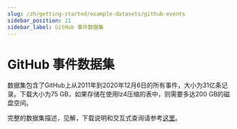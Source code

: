 ```yaml
---
slug: /zh/getting-started/example-datasets/github-events
sidebar_position: 11
sidebar_label: GitHub 事件数据集
---
```


# GitHub 事件数据集

数据集包含了GitHub上从2011年到2020年12月6日的所有事件，大小为31亿条记录。下载大小为75 GB，如果存储在使用lz4压缩的表中，则需要多达200 GB的磁盘空间。

完整的数据集描述，见解，下载说明和交互式查询请参考[这里](https://ghe.clickhouse.tech/)。